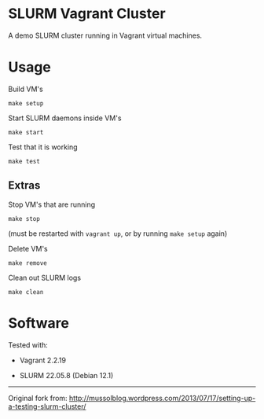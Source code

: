SLURM Vagrant Cluster
=====================

A demo SLURM cluster running in Vagrant virtual machines.

# Usage

Build VM's

```
make setup
```

Start SLURM daemons inside VM's

```
make start
```
Test that it is working

```
make test
```

## Extras

Stop VM's that are running

```
make stop
```
(must be restarted with `vagrant up`, or by running `make setup` again)

Delete VM's

```
make remove
```

Clean out SLURM logs

```
make clean
```

# Software

Tested with:

- Vagrant 2.2.19

- SLURM 22.05.8 (Debian 12.1)

---

Original fork from: http://mussolblog.wordpress.com/2013/07/17/setting-up-a-testing-slurm-cluster/
